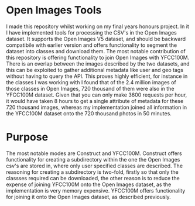 # Open Images Tools
I made this repository whilst working on my final years honours project. In it I have implemented tools for processing 
the CSV's in the Open Images dataset. It supports the Open Images V5 dataset, and should be backward compatibile with 
earlier version and offers functionality to segment the dataset into classes and download them. The most notable contribution
of this repository is offering functionality to join Open Images with YFCC100M. There is an overlap between the images 
described by the two datasets, and this can be exploited to gather additional metadata like user and geo tags without 
having to query the API. This proves highly efficient, for instance in the classes I was working with I found that of the 
2.4 million images of those classes in Open Images, 720 thousand of them were also in the YFCC100M dataset. Given that
you can only make 3600 requests per hour, it would have taken 8 hours to get a single attribute of metadata for these 720 thousand
images, whereas my implementation joined all information in the YFCC100M dataset onto the 720 thousand photos in 50 minutes.

# Purpose

The most notable modes are Construct and YFCC100M. Construct offers functionality for creating a subdirectory within the
one the Open Images csv's are stored in, where only user specified classes are described. The reasoning for creating a 
subdirectory is two-fold, firstly so that only the classses required can be downloaded, the other reason is to reduce the
expense of joining YFCC100M onto the Open Images dataset, as the implementation is very memory expensive. YFCC100M offers
functionality for joining it onto the Open Images dataset, as described previously.